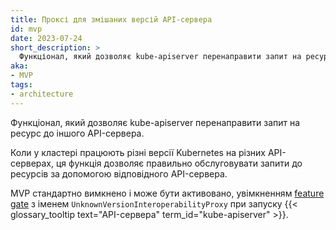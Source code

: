 ```yaml
---
title: Проксі для змішаних версій API-сервера
id: mvp
date: 2023-07-24
short_description: >
  Функціонал, який дозволяє kube-apiserver перенаправити запит на ресурс до іншого API-сервера. 
aka: 
- MVP
tags:
- architecture
---
```

Функціонал, який дозволяє kube-apiserver перенаправити запит на ресурс до іншого API-сервера.

<!--more-->

Коли у кластері працюють різні версії Kubernetes на різних API-серверах, ця функція дозволяє правильно обслуговувати запити до ресурсів за допомогою відповідного API-сервера.

MVP стандартно вимкнено і може бути активовано, увімкненням [feature gate](/docs/reference/command-line-tools-reference/feature-gates/) з іменем `UnknownVersionInteroperabilityProxy` при запуску {{< glossary_tooltip text="API-сервера" term_id="kube-apiserver" >}}.
